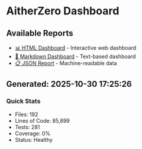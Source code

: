 # AitherZero Dashboard

## Available Reports

- [📊 HTML Dashboard](dashboard.html) - Interactive web dashboard
- [📝 Markdown Dashboard](dashboard.md) - Text-based dashboard
- [📋 JSON Report](dashboard.json) - Machine-readable data

## Generated: 2025-10-30 17:25:26

### Quick Stats
- Files: 192
- Lines of Code: 85,899
- Tests: 281
- Coverage: 0%
- Status: Healthy
